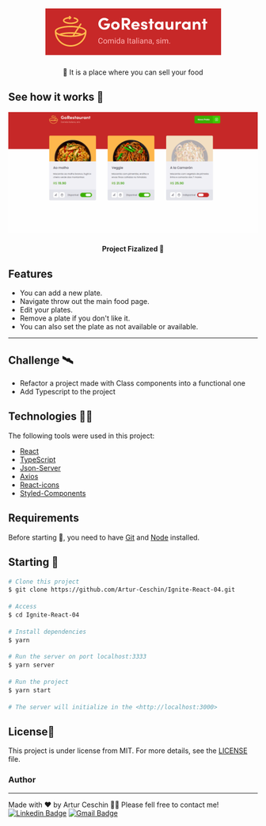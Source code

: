 <h1 align="center">
    <img src="./src/assets/Github/logo.png" alt="Gorestaurant" />
</h1>
<p align="center">🚀 It is a place where you can sell your food</p>

## See how it works 📸
![gif project](./src/assets/Github/gorestaurant.gif)

<h4 align="center"> 
	Project Fizalized 🎉
</h4>

## Features

- You can add a new plate.
- Navigate throw out the main food page.
- Edit your plates.
- Remove a plate if you don't like it.
- You can also set the plate as not available or available.

---

## Challenge 🛰

- Refactor a project made with Class components into a functional one
- Add Typescript to the project

## Technologies 👩‍💻

The following tools were used in this project:

- [React](https://pt-br.reactjs.org/)
- [TypeScript](https://www.typescriptlang.org/)
- [Json-Server](https://www.npmjs.com/package/json-server)
- [Axios](https://github.com/axios/axios)
- [React-icons](https://react-icons.github.io/react-icons/)
- [Styled-Components](https://styled-components.com/)

## Requirements

Before starting 🏁, you need to have [Git](https://git-scm.com) and [Node](https://nodejs.org/en/) installed.

## Starting 🚀

```bash
# Clone this project
$ git clone https://github.com/Artur-Ceschin/Ignite-React-04.git

# Access
$ cd Ignite-React-04

# Install dependencies
$ yarn

# Run the server on port localhost:3333
$ yarn server

# Run the project
$ yarn start

# The server will initialize in the <http://localhost:3000>
```
## License📃

This project is under license from MIT. For more details, see the [LICENSE](./LICENSE.md) file.

### Author
---

Made with ❤️ by Artur Ceschin 👋🏽 Please fell free to contact me!
<br/>
[![Linkedin Badge](https://img.shields.io/badge/-Artur-blue?style=flat-square&logo=Linkedin&logoColor=white&link=https://www.linkedin.com/in/artur-peres-ceschin-programador/)](https://www.linkedin.com/in/artur-peres-ceschin-programador/) 
[![Gmail Badge](https://img.shields.io/badge/-artur.ceschin@.com-c14438?style=flat-square&logo=Gmail&logoColor=white&link=mailto:artur.ceschin@gmail.com)](mailto:artur.ceschin@gmail.com)